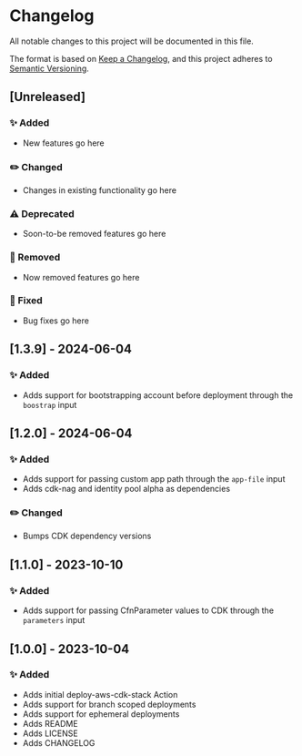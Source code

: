 # Changelog

All notable changes to this project will be documented in this file.

The format is based on [Keep a Changelog](https://keepachangelog.com/en/1.0.0/),
and this project adheres to [Semantic Versioning](https://semver.org/spec/v2.0.0.html).

## [Unreleased]

### :sparkles: Added 

- New features go here

### :pencil2: Changed

- Changes in existing functionality go here

### :warning: Deprecated

 - Soon-to-be removed features go here

### :no_entry_sign: Removed

  - Now removed features go here

### :wrench: Fixed

   - Bug fixes go here

## [1.3.9] - 2024-06-04

### :sparkles: Added

- Adds support for bootstrapping account before deployment through the `boostrap` input

## [1.2.0] - 2024-06-04

### :sparkles: Added

- Adds support for passing custom app path through the `app-file` input
- Adds cdk-nag and identity pool alpha as dependencies

### :pencil2: Changed

- Bumps CDK dependency versions

## [1.1.0] - 2023-10-10

### :sparkles: Added 

- Adds support for passing CfnParameter values to CDK through the `parameters` input

## [1.0.0] - 2023-10-04

### :sparkles: Added

 - Adds initial deploy-aws-cdk-stack Action
 - Adds support for branch scoped deployments
 - Adds support for ephemeral deployments
 - Adds README
 - Adds LICENSE
 - Adds CHANGELOG
